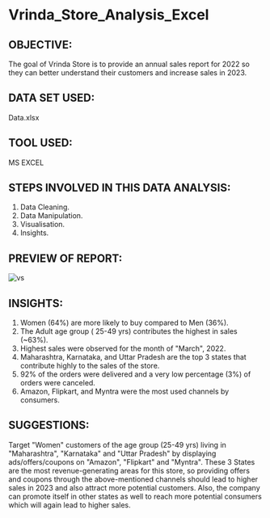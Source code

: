 # Vrinda_Store_Analysis_Excel
## OBJECTIVE:
The goal of Vrinda Store is to provide an annual sales report for 2022 so they can better understand their customers and increase sales in 2023.

## DATA SET USED: 
Data.xlsx

## TOOL USED:
MS EXCEL 

## STEPS INVOLVED IN THIS DATA ANALYSIS:
1) Data Cleaning.
2) Data Manipulation.
3) Visualisation.
4) Insights.

## PREVIEW OF REPORT:


![vs](https://github.com/Dibyadarshi-Kashyap/Vrinda_Store_Analysis_Excel/assets/36098874/6324a2f5-f494-4aee-a2a7-62cdaef218cf)

## INSIGHTS:

1) Women (64%) are more likely to buy compared to Men (36%).
2) The Adult age group ( 25-49 yrs) contributes the highest in sales (~63%).
3) Highest sales were observed for the month of "March", 2022.
4) Maharashtra, Karnataka, and Uttar Pradesh are the top 3 states that contribute highly to the sales of the store.
5) 92% of the orders were delivered and a very low percentage (3%) of orders were canceled.
6) Amazon, Flipkart, and Myntra were the most used channels by consumers.

## SUGGESTIONS:
Target "Women" customers of the age group (25-49 yrs) living in "Maharashtra", "Karnataka" and "Uttar Pradesh" by displaying ads/offers/coupons on "Amazon", "Flipkart" and "Myntra". These 3 States are the most revenue-generating areas for this store, so providing offers and coupons through the above-mentioned channels should lead to higher sales in 2023 and also attract more potential customers. Also, the company can promote itself in other states as well to reach more potential consumers which will again lead to higher sales.
